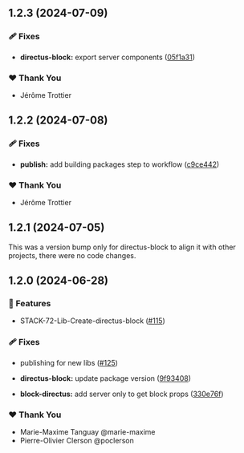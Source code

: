 ## 1.2.3 (2024-07-09)


### 🩹 Fixes

- **directus-block:** export server components ([05f1a31](https://github.com/OKAMca/stack/commit/05f1a31))


### ❤️  Thank You

- Jérôme Trottier

## 1.2.2 (2024-07-08)


### 🩹 Fixes

- **publish:** add building packages step to workflow ([c9ce442](https://github.com/OKAMca/stack/commit/c9ce442))


### ❤️  Thank You

- Jérôme Trottier

## 1.2.1 (2024-07-05)

This was a version bump only for directus-block to align it with other projects, there were no code changes.

## 1.2.0 (2024-06-28)


### 🚀 Features

- STACK-72-Lib-Create-directus-block ([#115](https://github.com/OKAMca/stack/pull/115))


### 🩹 Fixes

- publishing for new libs ([#125](https://github.com/OKAMca/stack/pull/125))

- **directus-block:** update package version ([9f93408](https://github.com/OKAMca/stack/commit/9f93408))

- **block-directus:** add server only to get block props ([330e76f](https://github.com/OKAMca/stack/commit/330e76f))


### ❤️  Thank You

- Marie-Maxime Tanguay @marie-maxime
- Pierre-Olivier Clerson @poclerson